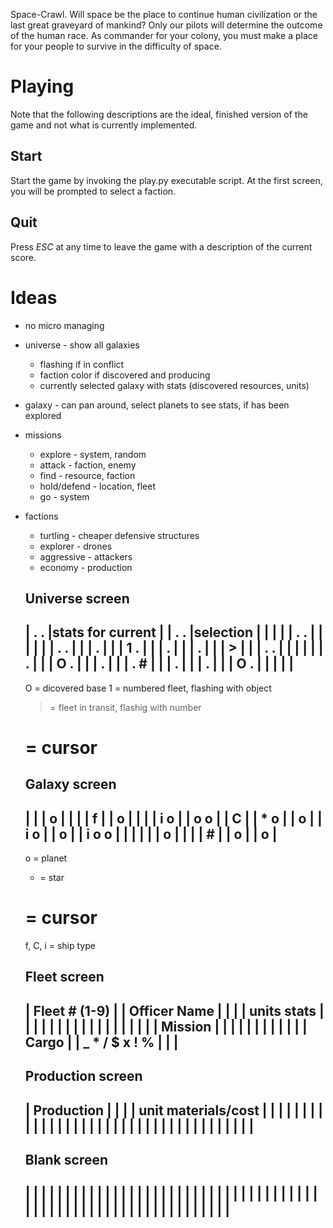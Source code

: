 Space-Crawl.  Will space be the place to continue human civilization or the last great graveyard of mankind?  Only our pilots will determine the outcome of the human race.  As commander for your colony, you must make a place for your people to survive in the difficulty of space.

Playing
=======
Note that the following descriptions are the ideal, finished version of the game and not what is currently implemented.

Start
-----
Start the game by invoking the play.py executable script.  At the first screen, you will be prompted to select a faction.

Quit
----
Press _ESC_ at any time to leave the game with a description of the current score.

Ideas
=====
* no micro managing
* universe - show all galaxies
    * flashing if in conflict
    * faction color if discovered and producing
    * currently selected galaxy with stats (discovered resources, units)
* galaxy - can pan around, select planets to see stats, if has been explored
* missions
    * explore - system, random
    * attack - faction, enemy
    * find - resource, faction
    * hold/defend - location, fleet
    * go - system
* factions
    * turtling - cheaper defensive structures
    * explorer - drones
    * aggressive - attackers
    * economy - production

    Universe screen
    ------------------------------------------------------------------------------
    |        .                               .                |stats for current |
    |      .             .                                    |selection         |
    |                                                         |                  |
    |                                .       .                |                  |
    |                                                         |                  |
    |            .          .                                 |                  |
    |                                                 .       |                  |
    |                  1                .                     |                  |
    |    .                                                    |                  |
    |                                                 .       |                  |
    |                                         >               |                  |
    |                    .            .                       |                  |
    |                                                         |                  |
    |             .                                           |                  |
    |                                            O       .    |                  |
    |                                 .                       |                  |
    |    .               #                                    |                  |
    |                                             .           |                  |
    |                           .                             |                  |
    |        O                             .                  |                  |
    |                                                         |                  |
    ------------------------------------------------------------------------------
    O = dicovered base
    1 = numbered fleet, flashing with object
    > = fleet in transit, flashig with number
    # = cursor

    Galaxy screen
    ------------------------------------------------------------------------------
    |                                                                            |
    |                                          o                                 |
    |                                                                            |
    |   f                                                                        |
    |                                                o                           |
    |                                                                            |
    |        i        o                                                          |
    |                             o                      o                       |
    |    C                                                                       |
    |                                     *         o                            |
    |                o                                                           |
    |          i                                           o                     |
    |                                  o                                         |
    |             i      o                      o                                |
    |                                                                            |
    |                                                                            |
    |                   o                                                        |
    |                                                                            |
    | #                                                                          |
    |                       o                                                    |
    |                             o                                              |
    ------------------------------------------------------------------------------
    o = planet
    * = star
    # = cursor
    f, C, i = ship type

    Fleet screen
    ------------------------------------------------------------------------------
    |  Fleet # (1-9)                                                             |
    |  Officer Name                                                              |
    |                                                                            |
    |  units                   stats                                             |
    |                                                                            |
    |                                                                            |
    |                                                                            |
    |                                                                            |
    |                                                                            |
    |                                                                            |
    |                                                                            |
    |                                                                            |
    |  Mission                                                                   |
    |                                                                            |
    |                                                                            |
    |                                                                            |
    |                                                                            |
    |                                                                            |
    |  Cargo                                                                     |
    |  _ * / $ x ! %                                                             |
    |                                                                            |
    ------------------------------------------------------------------------------

    Production screen
    ------------------------------------------------------------------------------
    | Production                                                                 |
    |                                                                            |
    | unit                    materials/cost                                     |
    |                                                                            |
    |                                                                            |
    |                                                                            |
    |                                                                            |
    |                                                                            |
    |                                                                            |
    |                                                                            |
    |                                                                            |
    |                                                                            |
    |                                                                            |
    |                                                                            |
    |                                                                            |
    |                                                                            |
    |                                                                            |
    |                                                                            |
    |                                                                            |
    |                                                                            |
    |                                                                            |
    ------------------------------------------------------------------------------

    Blank screen
    ------------------------------------------------------------------------------
    |                                                         |                  |
    |                                                         |                  |
    |                                                         |                  |
    |                                                         |                  |
    |                                                         |                  |
    |                                                         |                  |
    |                                                         |                  |
    |                                                         |                  |
    |                                                         |                  |
    |                                                         |                  |
    |                                                         |                  |
    |                                                         |                  |
    |                                                         |                  |
    |                                                         |                  |
    |                                                         |                  |
    |                                                         |                  |
    |                                                         |                  |
    |                                                         |                  |
    |                                                         |                  |
    |                                                         |                  |
    |                                                         |                  |
    ------------------------------------------------------------------------------
